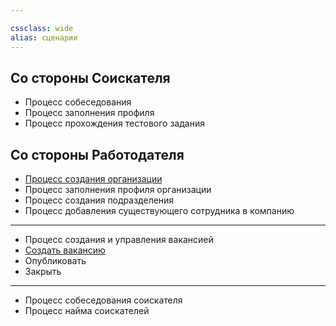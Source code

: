 ```yaml
---

cssclass: wide
alias: сценарии
---
```


## Со стороны Соискателя

- Процесс собеседования
- Процесс заполнения профиля
- Процесс прохождения тестового задания

## Со стороны Работодателя	

- [Процесс создания организации](https://www.figma.com/file/spPFlEASEt0Au1zjF9vx1d/Scenarios?node-id=3%3A456)
- Процесс заполнения профиля организации
- Процесс создания подразделения
- Процесс добавления существующего сотрудника в компанию
---
- Процесс создания и управления вакансией
- [Создать вакансию](https://www.figma.com/file/spPFlEASEt0Au1zjF9vx1d/Scenarios?node-id=47%3A669)
- Опубликовать 
- Закрыть
---
- Процесс собеседования соискателя
- Процесс найма соискателей